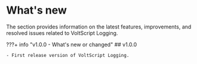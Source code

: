 # What's new

The section provides information on the latest features, improvements, and resolved issues related to VoltScript Logging.

???+ info "v1.0.0 - What's new or changed"
    ## v1.0.0

    - First release version of VoltScript Logging.